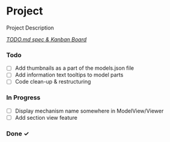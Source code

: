 # Project

Project Description

<em>[TODO.md spec & Kanban Board](https://bit.ly/3fCwKfM)</em>

### Todo

- [ ] Add thumbnails as a part of the models.json file  
- [ ] Add information text tooltips to model parts  
- [ ] Code clean-up & restructuring  

### In Progress

- [ ] Display mechanism name somewhere in ModelView/Viewer  
- [ ] Add section view feature  

### Done ✓


